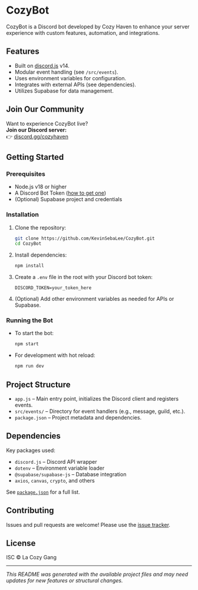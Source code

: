 # CozyBot

CozyBot is a Discord bot developed by Cozy Haven to enhance your server experience with custom features, automation, and integrations.

## Features

- Built on [discord.js](https://discord.js.org/) v14.
- Modular event handling (see `/src/events`).
- Uses environment variables for configuration.
- Integrates with external APIs (see dependencies).
- Utilizes Supabase for data management.

## Join Our Community

Want to experience CozyBot live?  
**Join our Discord server:**  
👉 [discord.gg/cozyhaven](https://discord.gg/cozyhaven)

## Getting Started

### Prerequisites

- Node.js v18 or higher
- A Discord Bot Token ([how to get one](https://discord.com/developers/applications))
- (Optional) Supabase project and credentials

### Installation

1. Clone the repository:
   ```bash
   git clone https://github.com/KevinSebaLee/CozyBot.git
   cd CozyBot
   ```

2. Install dependencies:
   ```bash
   npm install
   ```

3. Create a `.env` file in the root with your Discord bot token:
   ```
   DISCORD_TOKEN=your_token_here
   ```

4. (Optional) Add other environment variables as needed for APIs or Supabase.

### Running the Bot

- To start the bot:
  ```bash
  npm start
  ```
- For development with hot reload:
  ```bash
  npm run dev
  ```

## Project Structure

- `app.js` – Main entry point, initializes the Discord client and registers events.
- `src/events/` – Directory for event handlers (e.g., message, guild, etc.).
- `package.json` – Project metadata and dependencies.

## Dependencies

Key packages used:
- `discord.js` – Discord API wrapper
- `dotenv` – Environment variable loader
- `@supabase/supabase-js` – Database integration
- `axios`, `canvas`, `crypto`, and others

See [`package.json`](./package.json) for a full list.

## Contributing

Issues and pull requests are welcome! Please use the [issue tracker](https://github.com/KevinSebaLee/CozyBot/issues).

## License

ISC © La Cozy Gang

---
*This README was generated with the available project files and may need updates for new features or structural changes.*

